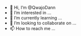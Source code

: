 - 👋 Hi, I’m @QwajoDann
- 👀 I’m interested in ...
- 🌱 I’m currently learning ...
- 💞️ I’m looking to collaborate on ...
- 📫 How to reach me ...

<!---
QwajoDann/QwajoDann is a ✨ special ✨ repository because its `README.md` (this file) appears on your GitHub profile.
You can click the Preview link to take a look at your changes.
--->
